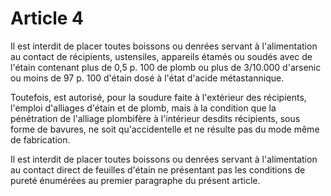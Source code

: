 # Article 4

Il est interdit de placer toutes boissons ou denrées servant à l'alimentation au contact de récipients, ustensiles, appareils étamés ou soudés avec de l'étain contenant plus de 0,5 p. 100 de plomb ou plus de 3/10.000 d'arsenic ou moins de 97 p. 100 d'étain dosé à l'état d'acide métastannique.

Toutefois, est autorisé, pour la soudure faite à l'extérieur des récipients, l'emploi d'alliages d'étain et de plomb, mais à la condition que la pénétration de l'alliage plombifère à l'intérieur desdits récipients, sous forme de bavures, ne soit qu'accidentelle et ne résulte pas du mode même de fabrication.

Il est interdit de placer toutes boissons ou denrées servant à l'alimentation au contact direct de feuilles d'étain ne présentant pas les conditions de pureté énumérées au premier paragraphe du présent article.
